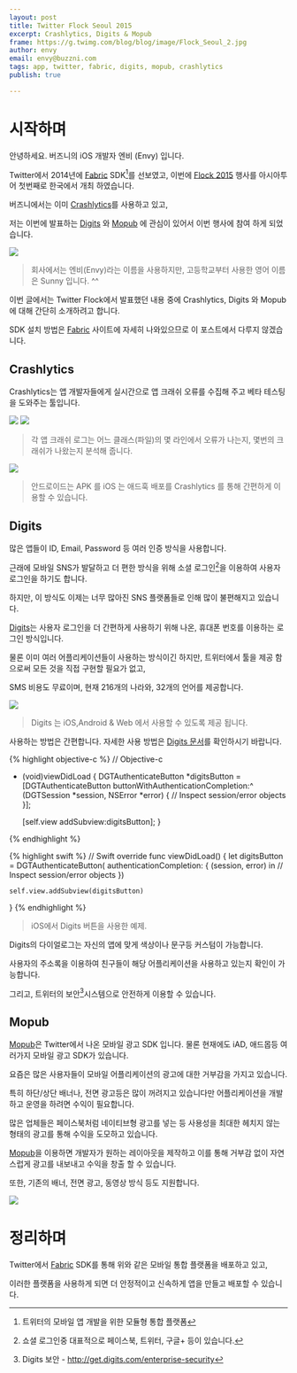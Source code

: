 ```yaml
---
layout: post
title: Twitter Flock Seoul 2015
excerpt: Crashlytics, Digits & Mopub
frame: https://g.twimg.com/blog/blog/image/Flock_Seoul_2.jpg
author: envy
email: envy@buzzni.com
tags: app, twitter, fabric, digits, mopub, crashlytics
publish: true

---
```


# 시작하며

안녕하세요. 버즈니의 iOS 개발자 엔비 (Envy) 입니다.

Twitter에서 2014년에 [Fabric] SDK[^1]를 선보였고, 이번에 [Flock 2015] 행사를 아시아투어 첫번째로 한국에서 개최 하였습니다.

버즈니에서는 이미 [Crashlytics]를 사용하고 있고, 

저는 이번에 발표하는 [Digits] 와 [Mopub] 에 관심이 있어서 이번 행사에 참여 하게 되었습니다.

![](http://i61.tinypic.com/291dll0.jpg)

> 회사에서는 엔비(Envy)라는 이름을 사용하지만, 고등학교부터 사용한 영어 이름은 Sunny 입니다. ^^

이번 글에서는 Twitter Flock에서 발표했던 내용 중에 Crashlytics, Digits 와 Mopub에 대해 간단히 소개하려고 합니다.

SDK 설치 방법은 [Fabric] 사이트에 자세히 나와있으므로 이 포스트에서 다루지 않겠습니다.

## Crashlytics

Crashlytics는 앱 개발자들에게 실시간으로 앱 크래쉬 오류를 수집해 주고 베타 테스팅을 도와주는 툴입니다.

![](http://i60.tinypic.com/s1nx3c.png)
![](http://i58.tinypic.com/35asmz7.png)

> 각 앱 크래쉬 로그는 어느 클래스(파일)의 몇 라인에서 오류가 나는지, 몇번의 크래쉬가 나왔는지 분석해 줍니다.

![](http://i62.tinypic.com/29y2gw4.png)

> 안드로이드는 APK 를 iOS 는 애드훅 배포를 Crashlytics 를 통해 간편하게 이용할 수 있습니다.

## Digits

많은 앱들이 ID, Email, Password 등 여러 인증 방식을 사용합니다.

근래에 모바일 SNS가 발달하고 더 편한 방식을 위해 소셜 로그인[^2]을 이용하여 사용자 로그인을 하기도 합니다.

하지만, 이 방식도 이제는 너무 많아진 SNS 플랫폼들로 인해 많이 불편해지고 있습니다.

[Digits]는 사용자 로그인을 더 간편하게 사용하기 위해 나온, 휴대폰 번호를 이용하는 로그인 방식입니다.

물론 이미 여러 어플리케이션들이 사용하는 방식이긴 하지만, 트위터에서 툴을 제공 함으로써 모든 것을 직접 구현할 필요가 없고, 

SMS 비용도 무료이며, 현재 216개의 나라와, 32개의 언어를 제공합니다.

![](http://get.digits.com/assets/merges-419c9c0aedcfa92f4edbaaadc380bd72.png)

> Digits 는 iOS,Android & Web 에서 사용할 수 있도록 제공 됩니다.

사용하는 방법은 간편합니다.  자세한 사용 방법은 [Digits 문서]를 확인하시기 바랍니다.

{% highlight objective-c %}
// Objective-c
- (void)viewDidLoad {
    DGTAuthenticateButton *digitsButton =
        [DGTAuthenticateButton buttonWithAuthenticationCompletion:^
            (DGTSession *session, NSError *error) {
            // Inspect session/error objects
        }];

    [self.view addSubview:digitsButton];
}

{% endhighlight %}

{% highlight swift %}
// Swift
override func viewDidLoad() {
    let digitsButton = DGTAuthenticateButton(
    authenticationCompletion: { (session, error) in
    // Inspect session/error objects
    })
    
    self.view.addSubview(digitsButton)
}
{% endhighlight %}

> iOS에서 Digits 버튼을 사용한 예제.


Digits의 다이얼로그는 자신의 앱에 맞게 색상이나 문구등 커스텀이 가능합니다. 

사용자의 주소록을 이용하여 친구들이 해당 어플리케이션을 사용하고 있는지 확인이 가능합니다. 

그리고, 트위터의 보안[^3]시스템으로 안전하게 이용할 수 있습니다.

## Mopub

[Mopub]은 Twitter에서 나온 모바일 광고 SDK 입니다. 물론 현재에도 iAD, 애드몹등 여러가지 모바일 광고 SDK가 있습니다.

요즘은 많은 사용자들이 모바일 어플리케이션의 광고에 대한 거부감을 가지고 있습니다.

특히 하단/상단 배너나, 전면 광고등은 많이 꺼려지고 있습니다만 어플리케이션을 개발하고 운영을 하려면 수익이 필요합니다.

많은 업체들은 페이스북처럼 네이티브형 광고를 넣는 등 사용성을 최대한 헤치지 않는 형태의 광고를 통해 수익을 도모하고 있습니다.

[Mopub]을 이용하면 개발자가 원하는 레이아웃을 제작하고 이를 통해 거부감 없이 자연스럽게 광고를 내보내고 수익을 창출 할 수 있습니다.

또한, 기존의 배너, 전면 광고, 동영상 방식 등도 지원합니다.

![](http://www.mopub.com/wp-content/uploads/2015/01/formats_lg_2.png)

# 정리하며

Twitter에서 [Fabric] SDK를 통해 위와 같은 모바일 통합 플랫폼을 배포하고 있고, 

이러한 플랫폼을 사용하게 되면 더 안정적이고 신속하게 앱을 만들고 배포할 수 있습니다.


[Fabric]: https://get.fabric.io
[Flock 2015]: http://flock.fabric.io
[Crashlytics]: https://get.fabric.io/crashlytics
[Digits]: https://get.fabric.io/digits
[Mopub]: https://get.fabric.io/mopub
[Digits 문서]: https://dev.twitter.com/twitter-kit/overview

[^1]: 트위터의 모바일 앱 개발을 위한 모듈형 통합 플랫폼 
[^2]: 쇼셜 로그인중 대표적으로 페이스북, 트위터, 구글+ 등이 있습니다. 
[^3]: Digits 보안 - http://get.digits.com/enterprise-security






